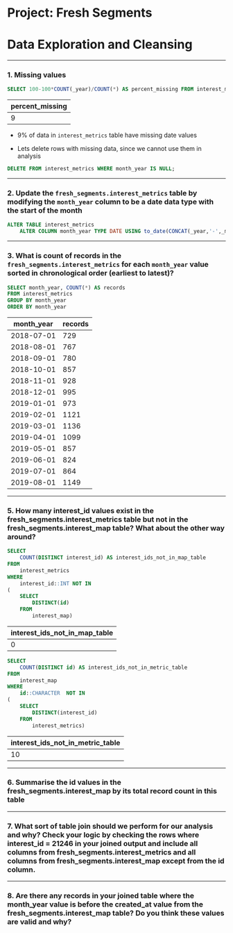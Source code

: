 # Project: Fresh Segments

# Data Exploration and Cleansing

--- 

### 1. Missing values

````sql
SELECT 100-100*COUNT(_year)/COUNT(*) AS percent_missing FROM interest_metrics
````

|percent_missing|
|-----------|
|9|


- 9% of data in `interest_metrics` table have missing date values

- Lets delete rows with missing data, since we cannot use them in analysis

````sql
DELETE FROM interest_metrics WHERE month_year IS NULL;
````

--- 

### 2. Update the `fresh_segments.interest_metrics` table by modifying the `month_year` column to be a date data type with the start of the month


````sql
ALTER TABLE interest_metrics
    ALTER COLUMN month_year TYPE DATE USING to_date(CONCAT(_year,'-',_month,'-01'), 'YYYY-MM-DD');
````

---

### 3. What is count of records in the `fresh_segments.interest_metrics` for each `month_year` value sorted in chronological order (earliest to latest)?

````sql
SELECT month_year, COUNT(*) AS records
FROM interest_metrics 
GROUP BY month_year 
ORDER BY month_year 
````

|month_year|records|
|----------|-------|
|2018-07-01|729|
|2018-08-01|767|
|2018-09-01|780|
|2018-10-01|857|
|2018-11-01|928|
|2018-12-01|995|
|2019-01-01|973|
|2019-02-01|1121|
|2019-03-01|1136|
|2019-04-01|1099|
|2019-05-01|857|
|2019-06-01|824|
|2019-07-01|864|
|2019-08-01|1149|


--- 


### 5. How many interest_id values exist in the fresh_segments.interest_metrics table but not in the fresh_segments.interest_map table? What about the other way around?

````sql
SELECT 
	COUNT(DISTINCT interest_id) AS interest_ids_not_in_map_table
FROM
	interest_metrics
WHERE
	interest_id::INT NOT IN 
(
	SELECT
		DISTINCT(id)
	FROM
		interest_map)
````

|interest_ids_not_in_map_table|
|-----------------------------|
|0|


````sql
SELECT 
	COUNT(DISTINCT id) AS interest_ids_not_in_metric_table
FROM
	interest_map
WHERE
	id::CHARACTER  NOT IN 
(
	SELECT
		DISTINCT(interest_id)
	FROM
		interest_metrics)
````

|interest_ids_not_in_metric_table|
|--------------------------------|
|10|



--- 

### 6. Summarise the id values in the fresh_segments.interest_map by its total record count in this table


--- 

### 7. What sort of table join should we perform for our analysis and why? Check your logic by checking the rows where interest_id = 21246 in your joined output and include all columns from fresh_segments.interest_metrics and all columns from fresh_segments.interest_map except from the id column.


--- 

### 8. Are there any records in your joined table where the month_year value is before the created_at value from the fresh_segments.interest_map table? Do you think these values are valid and why?
